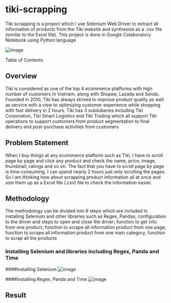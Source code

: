 # tiki-scrapping
Tiki scrapping is a project which I use Selenium Web Driver to extract all information of products from the Tiki website and synthesize as a .csv file (similar to the Excel file). This project is done in Google Colaboratory Notebook using Python language

![image](https://user-images.githubusercontent.com/97778235/158594933-1694234c-090a-4858-86c7-ab5778711a43.png)


Table of Contents
## **Overview**

Tiki is considered as one of the top 4 ecommerce platforms with high number of customers in Vietnam, along with Shopee, Lazada and Sendo. Founded in 2010, Tiki has always strived to improve product quality as well as service with a view to optimizing customer experience while shopping with fast delivery in 2 hours.
Tiki has 3 subsidiaries including Tiki Corporation, Tiki Smart Logistics and Tiki Trading which all support Tiki operations to support customers from product segmentation to final delivery and post-purchase activities from customers

## **Problem Statement**

When I buy things at any ecommerce platform such as Tiki, I have to scroll page by page and click any product and check the name, price, image, thumbnail, ratings and so on. The fact that you have to scroll page by page is time-consuming. I can spend nearly 2 hours just only scrolling the pages. So I am thinking how about scrapping product information all at once and size them up as a Excel file (.csv) file to check the information easier. 

## **Methodology**
The methodology can be divided into 6 steps which are included in installing Selenium and other libraries such as Regex, Pandas; configuration to the driver and steps to open and close the driver; function to get info from one product, function to scrape all information product from  one page, function to scrape all information product from one main category, function to scrap all the products

### Installing Selenium and libraries including Regex, Panda and Time

####Installing Selenium
![image](https://user-images.githubusercontent.com/97778235/158594777-bdf59b41-da5e-42c1-a3a3-73a4f9596cb3.png)

####Installing Regex, Panda and Time
![image](https://user-images.githubusercontent.com/97778235/158596294-bb456ee4-1389-4206-ad6b-c3a43d26158b.png)

## **Result**
